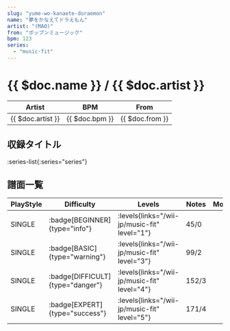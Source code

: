 ```yaml
---
slug: "yume-wo-kanaete-doraemon"
name: "夢をかなえてドラえもん"
artist: "(MAO)"
from: "ポップンミュージック"
bpm: 123
series:
  - "music-fit"
---
```


# {{ $doc.name }} / {{ $doc.artist }}

|Artist|BPM|From|
|------|---|----|
|{{ $doc.artist }}|{{ $doc.bpm }}|{{ $doc.from }}|

## 収録タイトル

:series-list{:series="series"}

## 譜面一覧

|PlayStyle|Difficulty|Levels|Notes|Movie|
|---------|----------|------|-----|-----|
|SINGLE| :badge[BEGINNER]{type="info"}|<div class="field is-grouped is-grouped-multiline"> :levels{links="/wii-jp/music-fit" level="1"}</div>|45/0||
|SINGLE| :badge[BASIC]{type="warning"}|<div class="field is-grouped is-grouped-multiline"> :levels{links="/wii-jp/music-fit" level="3"}</div>|99/2||
|SINGLE| :badge[DIFFICULT]{type="danger"}|<div class="field is-grouped is-grouped-multiline"> :levels{links="/wii-jp/music-fit" level="4"}</div>|152/3||
|SINGLE| :badge[EXPERT]{type="success"}|<div class="field is-grouped is-grouped-multiline"> :levels{links="/wii-jp/music-fit" level="5"}</div>|171/4||
